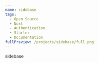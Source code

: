 ```yaml
---
name: sidebase
tags:
  - Open Source
  - Nuxt
  - Authentication
  - Starter
  - Documentation
fullPreview: /projects/sidebase/full.png
---
```


sidebase
